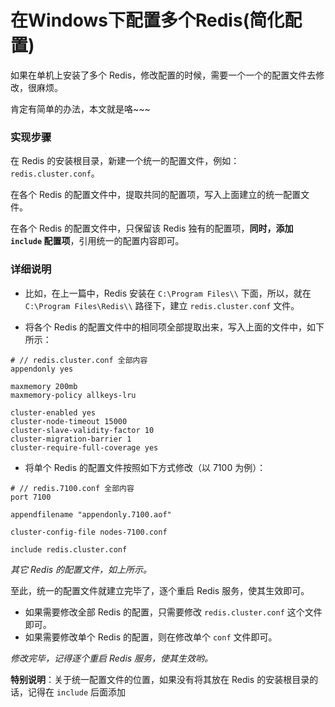 # 在Windows下配置多个Redis(简化配置)

如果在单机上安装了多个 Redis，修改配置的时候，需要一个一个的配置文件去修改，很麻烦。

肯定有简单的办法，本文就是咯~~~

### 实现步骤

在 Redis 的安装根目录，新建一个统一的配置文件，例如：`redis.cluster.conf`。

在各个 Redis 的配置文件中，提取共同的配置项，写入上面建立的统一配置文件。

在各个 Redis 的配置文件中，只保留该 Redis 独有的配置项，**同时，添加 `include` 配置项**，引用统一的配置内容即可。



### 详细说明

- 比如，在上一篇中，Redis 安装在 `C:\Program Files\\` 下面，所以，就在 `C:\Program Files\Redis\\` 路径下，建立 `redis.cluster.conf` 文件。

- 将各个 Redis 的配置文件中的相同项全部提取出来，写入上面的文件中，如下所示：

```
# // redis.cluster.conf 全部内容
appendonly yes

maxmemory 200mb
maxmemory-policy allkeys-lru

cluster-enabled yes
cluster-node-timeout 15000
cluster-slave-validity-factor 10
cluster-migration-barrier 1
cluster-require-full-coverage yes
```

- 将单个 Redis 的配置文件按照如下方式修改（以 7100 为例）：

```
# // redis.7100.conf 全部内容
port 7100

appendfilename "appendonly.7100.aof"

cluster-config-file nodes-7100.conf

include redis.cluster.conf
```

*其它 Redis 的配置文件，如上所示。*

至此，统一的配置文件就建立完毕了，逐个重启 Redis 服务，使其生效即可。

- 如果需要修改全部 Redis 的配置，只需要修改 `redis.cluster.conf` 这个文件即可。
- 如果需要修改单个 Redis 的配置，则在修改单个 `conf` 文件即可。

*修改完毕，记得逐个重启 Redis 服务，使其生效哟。*

**特别说明**：关于统一配置文件的位置，如果没有将其放在 Redis 的安装根目录的话，记得在 `include` 后面添加